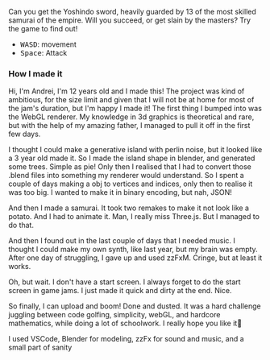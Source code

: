 Can you get the Yoshindo sword, heavily guarded by 13 of the most skilled samurai of the empire. Will you succeed, or get slain by the masters? Try the game to find out!

* <kbd>W</kbd><kbd>A</kbd><kbd>S</kbd><kbd>D</kbd>: movement
* <kbd>Space</kbd>: Attack

### How I made it

Hi, I'm Andrei, I'm 12 years old and I made this! The project was kind of ambitious, for the size limit and given that I will not be at home for most of the jam's duration, but I'm happy I made it! The first thing I bumped into was the WebGL renderer. My knowledge in 3d graphics is theoretical and rare, but with the help of my amazing father, I managed to pull it off in the first few days.

I thought I could make a generative island with perlin noise, but it looked like a 3 year old made it. So I made the island shape in blender, and generated some trees. Simple as pie! Only then I realised that I had to convert those .blend files into something my renderer would understand. So I spent a couple of days making a obj to vertices and indices, only then to realise it was too big. I wanted to make it in binary encoding, but nah, JSON!

And then I made a samurai. It took two remakes to make it not look like a potato. And I had to animate it. Man, I really miss Three.js. But I managed to do that.

And then I found out in the last couple of days that I needed music. I thought I could make my own synth, like last year, but my brain was empty. After one day of struggling, I gave up and used zzFxM. Cringe, but at least it works.

Oh, but wait. I don't have a start screen. I always forget to do the start screen in game jams. I just made it quick and dirty at the end. Nice.

So finally, I can upload and boom! Done and dusted. It was a hard challenge juggling between code golfing, simplicity, webGL, and hardcore mathematics, while doing a lot of schoolwork. I really hope you like it💖

I used VSCode, Blender for modeling, zzFx for sound and music, and a small part of sanity